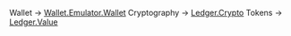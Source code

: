 Wallet -> [Wallet.Emulator.Wallet](https://github.com/input-output-hk/plutus/blob/master/plutus-contract/src/Wallet/Emulator/Wallet.hs)
Cryptography -> [Ledger.Crypto](https://github.com/input-output-hk/plutus/blob/master/plutus-ledger/src/Ledger/Crypto.hs)
Tokens -> [Ledger.Value](https://github.com/input-output-hk/plutus/blob/master/plutus-ledger-api/src/Plutus/V1/Ledger/Value.hs)